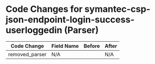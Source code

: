 # Code Changes for symantec-csp-json-endpoint-login-success-userloggedin (Parser)

| Code Change | Field Name | Before | After |
|-------------|------------|--------|-------|
| removed_parser | N/A |  | N/A |